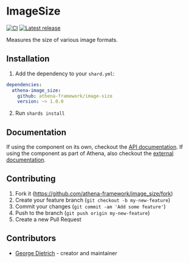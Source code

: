 # ImageSize

[![CI](https://github.com/athena-framework/image-size/workflows/CI/badge.svg)](https://github.com/athena-framework/image-size/actions?query=workflow%3ACI)
[![Latest release](https://img.shields.io/github/release/athena-framework/image-size.svg)](https://github.com/athena-framework/image-size/releases)

Measures the size of various image formats.

## Installation

1. Add the dependency to your `shard.yml`:

```yaml
dependencies:
  athena-image_size:
    github: athena-framework/image-size
    version: ~> 1.0.0
```

2. Run `shards install`

## Documentation

If using the component on its own, checkout the [API documentation](https://athenaframework.org/ImageSize).
If using the component as part of Athena, also checkout the [external documentation](https://athenaframework.org/components/image_size).

## Contributing

1. Fork it (https://github.com/athena-framework/image_size/fork)
2. Create your feature branch (`git checkout -b my-new-feature`)
3. Commit your changes (`git commit -am 'Add some feature'`)
4. Push to the branch (`git push origin my-new-feature`)
5. Create a new Pull Request

## Contributors

- [George Dietrich](https://github.com/blacksmoke16) - creator and maintainer
